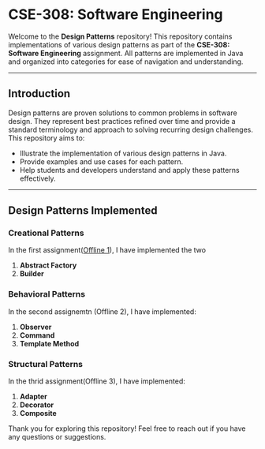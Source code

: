 # CSE-308: Software Engineering

Welcome to the **Design Patterns** repository! This repository contains implementations of various design patterns as part of the **CSE-308: Software Engineering** assignment. All patterns are implemented in Java and organized into categories for ease of navigation and understanding.

---

## Introduction

Design patterns are proven solutions to common problems in software design. They represent best practices refined over time and provide a standard terminology and approach to solving recurring design challenges. This repository aims to:

- Illustrate the implementation of various design patterns in Java.
- Provide examples and use cases for each pattern.
- Help students and developers understand and apply these patterns effectively.

---

## Design Patterns Implemented

### Creational Patterns
In the first assignment([Offline 1](./offline_1)), I have implemented the two

1. **Abstract Factory**
2. **Builder**

### Behavioral Patterns
In the second assignemtn (Offline 2), I have implemented: 
1. **Observer**
2. **Command**
3. **Template Method**


### Structural Patterns
In the thrid assignment(Offline 3), I have implemented: 
1. **Adapter**
2. **Decorator**
3. **Composite**




Thank you for exploring this repository! Feel free to reach out if you have any questions or suggestions.

